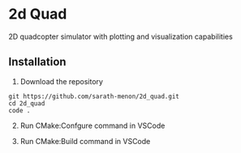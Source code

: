 # 2d Quad

2D quadcopter simulator with plotting and visualization capabilities

## Installation

 1. Download the repository
 ```
 git https://github.com/sarath-menon/2d_quad.git
 cd 2d_quad
 code .
```
2. Run CMake:Confgure command in VSCode

3. Run CMake:Build command in VSCode
